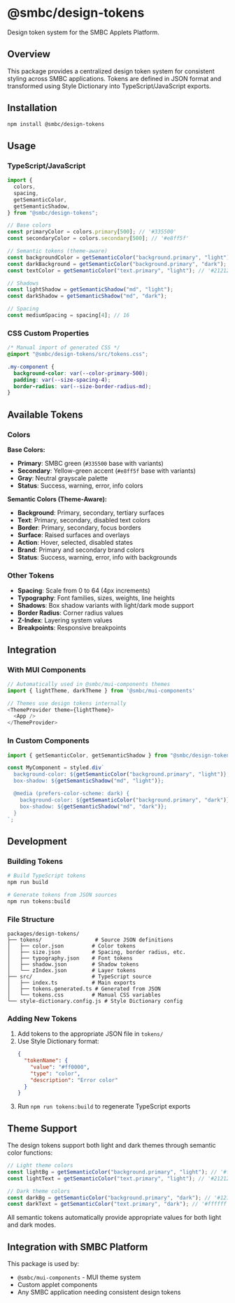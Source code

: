 # @smbc/design-tokens

Design token system for the SMBC Applets Platform.

## Overview

This package provides a centralized design token system for consistent styling across SMBC applications. Tokens are defined in JSON format and transformed using Style Dictionary into TypeScript/JavaScript exports.

## Installation

```bash
npm install @smbc/design-tokens
```

## Usage

### TypeScript/JavaScript

```typescript
import {
  colors,
  spacing,
  getSemanticColor,
  getSemanticShadow,
} from "@smbc/design-tokens";

// Base colors
const primaryColor = colors.primary[500]; // '#335500'
const secondaryColor = colors.secondary[500]; // '#e8ff5f'

// Semantic tokens (theme-aware)
const backgroundColor = getSemanticColor("background.primary", "light"); // '#fafafa'
const darkBackground = getSemanticColor("background.primary", "dark"); // '#121212'
const textColor = getSemanticColor("text.primary", "light"); // '#212121'

// Shadows
const lightShadow = getSemanticShadow("md", "light");
const darkShadow = getSemanticShadow("md", "dark");

// Spacing
const mediumSpacing = spacing[4]; // 16
```

### CSS Custom Properties

```css
/* Manual import of generated CSS */
@import "@smbc/design-tokens/src/tokens.css";

.my-component {
  background-color: var(--color-primary-500);
  padding: var(--size-spacing-4);
  border-radius: var(--size-border-radius-md);
}
```

## Available Tokens

### Colors

**Base Colors:**

- **Primary**: SMBC green (`#335500` base with variants)
- **Secondary**: Yellow-green accent (`#e8ff5f` base with variants)
- **Gray**: Neutral grayscale palette
- **Status**: Success, warning, error, info colors

**Semantic Colors (Theme-Aware):**

- **Background**: Primary, secondary, tertiary surfaces
- **Text**: Primary, secondary, disabled text colors
- **Border**: Primary, secondary, focus borders
- **Surface**: Raised surfaces and overlays
- **Action**: Hover, selected, disabled states
- **Brand**: Primary and secondary brand colors
- **Status**: Success, warning, error, info with backgrounds

### Other Tokens

- **Spacing**: Scale from 0 to 64 (4px increments)
- **Typography**: Font families, sizes, weights, line heights
- **Shadows**: Box shadow variants with light/dark mode support
- **Border Radius**: Corner radius values
- **Z-Index**: Layering system values
- **Breakpoints**: Responsive breakpoints

## Integration

### With MUI Components

```typescript
// Automatically used in @smbc/mui-components themes
import { lightTheme, darkTheme } from '@smbc/mui-components'

// Themes use design tokens internally
<ThemeProvider theme={lightTheme}>
  <App />
</ThemeProvider>
```

### In Custom Components

```typescript
import { getSemanticColor, getSemanticShadow } from "@smbc/design-tokens";

const MyComponent = styled.div`
  background-color: ${getSemanticColor("background.primary", "light")};
  box-shadow: ${getSemanticShadow("md", "light")};

  @media (prefers-color-scheme: dark) {
    background-color: ${getSemanticColor("background.primary", "dark")};
    box-shadow: ${getSemanticShadow("md", "dark")};
  }
`;
```

## Development

### Building Tokens

```bash
# Build TypeScript tokens
npm run build

# Generate tokens from JSON sources
npm run tokens:build
```

### File Structure

```
packages/design-tokens/
├── tokens/                 # Source JSON definitions
│   ├── color.json         # Color tokens
│   ├── size.json          # Spacing, border radius, etc.
│   ├── typography.json    # Font tokens
│   ├── shadow.json        # Shadow tokens
│   └── zIndex.json        # Layer tokens
├── src/                   # TypeScript source
│   ├── index.ts           # Main exports
│   ├── tokens.generated.ts # Generated from JSON
│   └── tokens.css         # Manual CSS variables
└── style-dictionary.config.js # Style Dictionary config
```

### Adding New Tokens

1. Add tokens to the appropriate JSON file in `tokens/`
2. Use Style Dictionary format:
   ```json
   {
     "tokenName": {
       "value": "#ff0000",
       "type": "color",
       "description": "Error color"
     }
   }
   ```
3. Run `npm run tokens:build` to regenerate TypeScript exports

## Theme Support

The design tokens support both light and dark themes through semantic color functions:

```typescript
// Light theme colors
const lightBg = getSemanticColor("background.primary", "light"); // '#fafafa'
const lightText = getSemanticColor("text.primary", "light"); // '#212121'

// Dark theme colors
const darkBg = getSemanticColor("background.primary", "dark"); // '#121212'
const darkText = getSemanticColor("text.primary", "dark"); // '#ffffff'
```

All semantic tokens automatically provide appropriate values for both light and dark modes.

## Integration with SMBC Platform

This package is used by:

- `@smbc/mui-components` - MUI theme system
- Custom applet components
- Any SMBC application needing consistent design tokens
